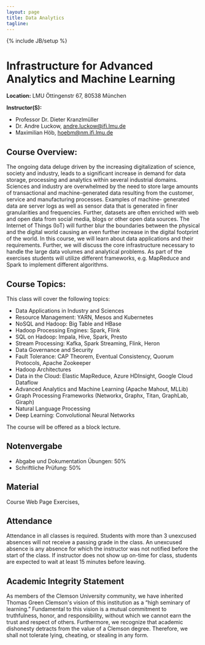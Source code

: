 ```yaml
---
layout: page
title: Data Analytics
tagline: 
---
```

{% include JB/setup %}

# Infrastructure for Advanced Analytics and Machine Learning


**Location:** LMU Öttingenstr 67, 80538 München


**Instructor(S):**  

* Professor Dr. Dieter Kranzlmüller
* Dr. Andre Luckow, <andre.luckow@ifi.lmu.de>
* Maximilian Höb, <hoebm@nm.ifi.lmu.de>



## Course Overview:

The ongoing data deluge driven by the increasing digitalization of science,
society and industry, leads to a significant increase in demand for data
storage, processing and analytics within several industrial domains. Sciences
and industry are overwhelmed by the need to store large amounts of
transactional and machine-generated data resulting from the customer, service
and manufacturing processes. Examples of machine- generated data are server
logs as well as sensor data that is generated in finer granularities and
frequencies. Further, datasets are often enriched with web and open data from
social media, blogs or other open data sources. The Internet of Things (IoT)
will further blur the boundaries between the physical and the digital world
causing an even further increase in the digital footprint of the world. In this
course, we will learn about data applications and their requirements. Further,
we will discuss the core infrastructure necessary to handle the large data
volumes and analytical problems. As part of the exercises students will utilize
different frameworks, e.g. MapReduce and Spark to implement different
algorithms.

## Course Topics:

This class will cover the following topics:

* Data Applications in Industry and Sciences
* Resource Management: YARN, Mesos and Kubernetes
* NoSQL and Hadoop: Big Table and HBase
* Hadoop Processing Engines: Spark, Flink
* SQL on Hadoop: Impala, Hive, Spark, Presto
* Stream Processing: Kafka, Spark Streaming, Flink, Heron
* Data Governance and Security
* Fault Tolerance: CAP Theorem, Eventual Consistency, Quorum Protocols, Apache Zookeeper
* Hadoop Architectures
* Data in the Cloud: Elastic MapReduce, Azure HDInsight, Google Cloud Dataflow
* Advanced Analytics and Machine Learning (Apache Mahout, MLLib)
* Graph Processing Frameworks (Networkx, Graphx, Titan, GraphLab, Giraph)
* Natural Language Processing
* Deep Learning: Convolutional Neural Networks

The course will be offered as a block lecture.

## Notenvergabe

* Abgabe und Dokumentation Übungen: 50%
* Schriftliche Prüfung: 50%

## Material

Course Web Page
Exercises, 


## Attendance

Attendance in all classes is required. Students with more than 3 unexcused absences will not receive a passing grade in the class. An unexcused absence is any absence for which the instructor was not notified before the start of the class. If instructor does not show up on-time for class, students are expected to wait at least 15 minutes before leaving.


## Academic Integrity Statement 

As members of the Clemson University community, we have inherited Thomas Green Clemson's vision of this institution as a “high seminary of learning.” Fundamental to this vision is a mutual commitment to truthfulness, honor, and responsibility, without which we cannot earn the trust and respect of others. Furthermore, we recognize that academic dishonesty detracts from the value of a Clemson degree. Therefore, we shall not tolerate lying, cheating, or stealing in any form.



